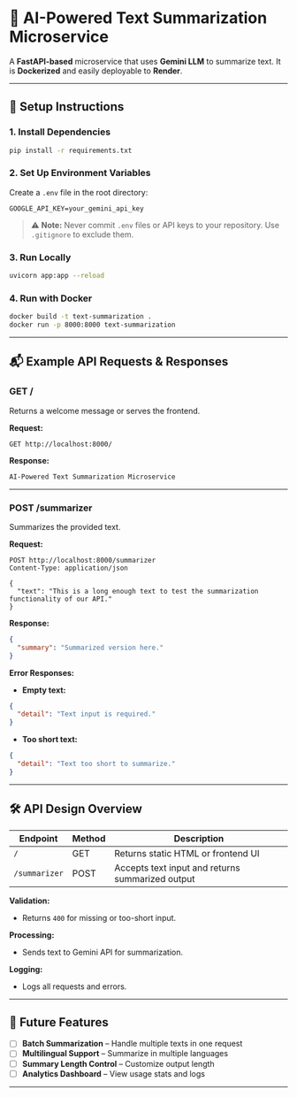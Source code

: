 # 🧠 AI-Powered Text Summarization Microservice

A **FastAPI-based** microservice that uses **Gemini LLM** to summarize text. It is **Dockerized** and easily deployable to **Render**.

---

## 🚀 Setup Instructions


### 1. **Install Dependencies**

```bash
pip install -r requirements.txt
```

### 2. **Set Up Environment Variables**

Create a `.env` file in the root directory:

```
GOOGLE_API_KEY=your_gemini_api_key
```

> ⚠️ **Note:** Never commit `.env` files or API keys to your repository. Use `.gitignore` to exclude them.

### 3. **Run Locally**

```bash
uvicorn app:app --reload
```

### 4. **Run with Docker**

```bash
docker build -t text-summarization .
docker run -p 8000:8000 text-summarization
```

---

## 📬 Example API Requests & Responses

### **GET /**

Returns a welcome message or serves the frontend.

**Request:**

```http
GET http://localhost:8000/
```

**Response:**

```html
AI-Powered Text Summarization Microservice
```

---

### **POST /summarizer**

Summarizes the provided text.

**Request:**

```http
POST http://localhost:8000/summarizer
Content-Type: application/json

{
  "text": "This is a long enough text to test the summarization functionality of our API."
}
```

**Response:**

```json
{
  "summary": "Summarized version here."
}
```

**Error Responses:**

* **Empty text:**

```json
{
  "detail": "Text input is required."
}
```

* **Too short text:**

```json
{
  "detail": "Text too short to summarize."
}
```

---

## 🛠️ API Design Overview

| Endpoint      | Method | Description                                      |
| ------------- | ------ | ------------------------------------------------ |
| `/`           | GET    | Returns static HTML or frontend UI               |
| `/summarizer` | POST   | Accepts text input and returns summarized output |

**Validation:**

* Returns `400` for missing or too-short input.

**Processing:**

* Sends text to Gemini API for summarization.

**Logging:**

* Logs all requests and errors.

---



## 🌟 Future Features

* [ ] **Batch Summarization** – Handle multiple texts in one request
* [ ] **Multilingual Support** – Summarize in multiple languages
* [ ] **Summary Length Control** – Customize output length
* [ ] **Analytics Dashboard** – View usage stats and logs

---


